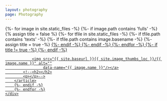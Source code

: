 ```yaml
---
layout: photography
page: Photography
---
```


<!-- Wrapper -->
<div id="wrapper">
<!-- Header -->
<!--     <header id="header">
        <h1><a href="index.html"><strong>{{ site.header.title }}</strong> {{ site.header.subtitle }}</a></h1>
        <nav>
            <ul>
                <li><a href="#footer" class="icon fa-info-circle">About</a></li>
            </ul>
        </nav>
    </header> -->
    <!-- Main -->
    <div id="main">
        {%- for image in site.static_files -%}
        {%- if image.path contains 'fulls' -%}
        <article class="thumb">
        {% assign title = false %}
        {%- for tfile in site.static_files -%}
            {%- if tfile.path contains 'texts' -%}
                {%- if tfile.path contains image.basename -%}
                    {%- assign title = true -%}
                        <a href="{{ site.baseurl }}{{ site.image_fulls_loc }}/{{ image.name }}" id="image" class="swipebox" title="{% include_relative /images/texts/{{ tfile.name }} %}">
                    {%- endif -%}
            {%- endif -%}
        {%- endfor -%}
        {%- if title != true -%}
            <a href="{{ site.baseurl }}{{ site.image_fulls_loc }}/{{ image.name }}" id="image" class="swipebox" title="{{ image.name }}">
        {%- endif -%}

                <img src="{{ site.baseurl }}{{ site.image_thumbs_loc }}/{{ image.name }}" alt=""
                     data-name="{{ image.name }}"/></a>
            <!--<h2></h2>
            <p></p>-->
        </article>
        {%- endif -%}
        {%- endfor -%}
    </div>

<!-- Footer -->
<!--     <footer id="footer" class="panel">
        <div class="inner split">
            <div>
                <section>
                    <h2>{{ site.footer.name }}</h2>
                    <p>{{ site.footer.bio }}</p>
                    <p>{{ site.footer.github }}</p>
                </section>
                <section>
                    <h2>Follow me on ...</h2>
                    <ul class="icons">
                        {% if site.social_urls.facebook %}
                            <li>
                                <a href="{{ site.social_urls.facebook }}" class="icon fa-facebook">
                                    <span class="label">Facebook</span>
                                </a>
                            </li>
                        {% endif %}
                        {% if site.social_urls.twitter %}
                            <li>
                                <a href="{{ site.social_urls.twitter }}" class="icon fa-twitter">
                                    <span class="label">Twitter</span>
                                </a>
                            </li>
                        {% endif %}
                        {% if site.social_urls.instagram %}
                            <li>
                                <a href="{{ site.social_urls.instagram }}" class="icon fa-instagram">
                                    <span class="label">Instagram</span>
                                </a>
                            </li>
                        {% endif %}
                        {% if site.social_urls.dribbble %}
                            <li>
                                <a href="{{ site.social_urls.dribbble }}" class="icon fa-dribbble">
                                    <span class="label">Dribbble</span>
                                </a>
                            </li>
                        {% endif %}
                        {% if site.social_urls.github %}
                            <li>
                                <a href="{{ site.social_urls.github }}" class="icon fa-github">
                                    <span class="label">GitHub</span>
                                </a>
                            </li>
                        {% endif %}
                        {% if site.social_urls.linkedin %}
                            <li>
                                <a href="{{ site.social_urls.linkedin }}" class="icon fa-linkedin">
                                    <span class="label">LinkedIn</span>
                                </a>
                            </li>
                        {% endif %}
                    </ul>
                </section>
                <p class="copyright">
                    &copy; {{ site.author }}. Design: {{ site.web_design }}
                </p>
            </div>
        </div>
    </footer> -->
</div>
